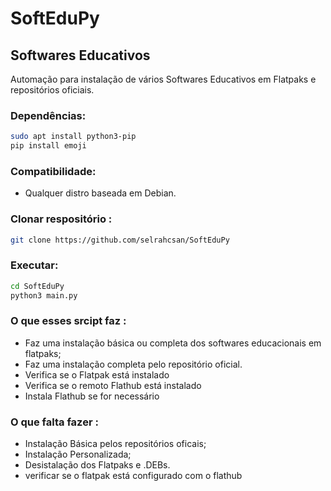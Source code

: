 # SoftEduPy
## Softwares Educativos
Automação para instalação de vários Softwares Educativos em Flatpaks e repositórios oficiais.

### Dependências:
```bash
sudo apt install python3-pip
pip install emoji
```
### Compatibilidade:
* Qualquer distro baseada em Debian.
### Clonar respositório :
```bash
git clone https://github.com/selrahcsan/SoftEduPy 
```
### Executar:
```bash
cd SoftEduPy
python3 main.py   
```
### O que esses srcipt faz :
* Faz uma instalação básica ou completa dos softwares educacionais em flatpaks;
* Faz uma instalação completa pelo repositório oficial.
* Verifica se o Flatpak está instalado
* Verifica se o remoto Flathub está instalado
* Instala Flathub se for necessário
### O que falta fazer :
* Instalação Básica pelos repositórios oficais;
* Instalação Personalizada;
* Desistalação dos Flatpaks e .DEBs.
* verificar se o flatpak está configurado com o flathub



